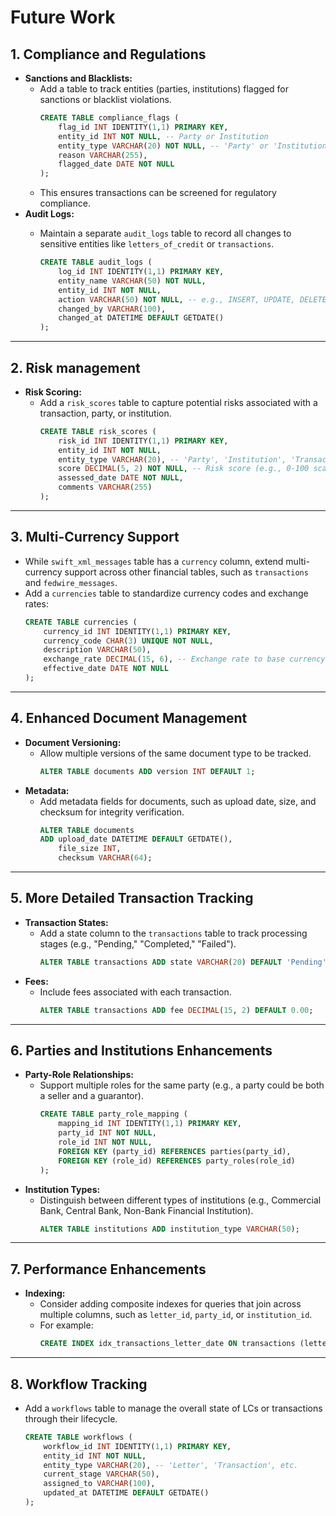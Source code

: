 # Future Work

## 1. Compliance and Regulations

* **Sanctions and Blacklists:**
  * Add a table to track entities (parties, institutions) flagged for sanctions or blacklist violations.
    ```sql
    CREATE TABLE compliance_flags (
        flag_id INT IDENTITY(1,1) PRIMARY KEY,
        entity_id INT NOT NULL, -- Party or Institution
        entity_type VARCHAR(20) NOT NULL, -- 'Party' or 'Institution'
        reason VARCHAR(255),
        flagged_date DATE NOT NULL
    );
    ```
  * This ensures transactions can be screened for regulatory compliance.
* **Audit Logs:**
  * Maintain a separate `audit_logs` table to record all changes to sensitive entities like `letters_of_credit` or `transactions`.

    ```sql
    CREATE TABLE audit_logs (
        log_id INT IDENTITY(1,1) PRIMARY KEY,
        entity_name VARCHAR(50) NOT NULL,
        entity_id INT NOT NULL,
        action VARCHAR(50) NOT NULL, -- e.g., INSERT, UPDATE, DELETE
        changed_by VARCHAR(100),
        changed_at DATETIME DEFAULT GETDATE()
    );
    ```

---

## 2. Risk management

* **Risk Scoring:**
  * Add a `risk_scores` table to capture potential risks associated with a transaction, party, or institution.
    ```sql
    CREATE TABLE risk_scores (
        risk_id INT IDENTITY(1,1) PRIMARY KEY,
        entity_id INT NOT NULL,
        entity_type VARCHAR(20), -- 'Party', 'Institution', 'Transaction'
        score DECIMAL(5, 2) NOT NULL, -- Risk score (e.g., 0-100 scale)
        assessed_date DATE NOT NULL,
        comments VARCHAR(255)
    );
    ```

---

## 3. Multi-Currency Support

* While `swift_xml_messages` table has a `currency` column, extend multi-currency support across other financial tables, such as `transactions` and `fedwire_messages`.
* Add a `currencies` table to standardize currency codes and exchange rates:
  ```sql
  CREATE TABLE currencies (
      currency_id INT IDENTITY(1,1) PRIMARY KEY,
      currency_code CHAR(3) UNIQUE NOT NULL,
      description VARCHAR(50),
      exchange_rate DECIMAL(15, 6), -- Exchange rate to base currency
      effective_date DATE NOT NULL
  );
  ```


---

## 4. Enhanced Document Management

* **Document Versioning:**
  * Allow multiple versions of the same document type to be tracked.
    ```sql
    ALTER TABLE documents ADD version INT DEFAULT 1;
    ```
* **Metadata:**
  * Add metadata fields for documents, such as upload date, size, and checksum for integrity verification.
    ```sql
    ALTER TABLE documents 
    ADD upload_date DATETIME DEFAULT GETDATE(),
        file_size INT,
        checksum VARCHAR(64);
    ```

---

## **5. More Detailed Transaction Tracking**

* **Transaction States:**
  * Add a state column to the `transactions` table to track processing stages (e.g., "Pending," "Completed," "Failed").
    ```sql
    ALTER TABLE transactions ADD state VARCHAR(20) DEFAULT 'Pending';
    ```
* **Fees:**
  * Include fees associated with each transaction.
    ```sql
    ALTER TABLE transactions ADD fee DECIMAL(15, 2) DEFAULT 0.00;
    ```

---

## 6. Parties and Institutions Enhancements

* **Party-Role Relationships:**
  * Support multiple roles for the same party (e.g., a party could be both a seller and a guarantor).
    ```sql
    CREATE TABLE party_role_mapping (
        mapping_id INT IDENTITY(1,1) PRIMARY KEY,
        party_id INT NOT NULL,
        role_id INT NOT NULL,
        FOREIGN KEY (party_id) REFERENCES parties(party_id),
        FOREIGN KEY (role_id) REFERENCES party_roles(role_id)
    );
    ```
* **Institution Types:**
  * Distinguish between different types of institutions (e.g., Commercial Bank, Central Bank, Non-Bank Financial Institution).
    ```sql
    ALTER TABLE institutions ADD institution_type VARCHAR(50);
    ```

---

## 7. Performance Enhancements

* **Indexing:**
  * Consider adding composite indexes for queries that join across multiple columns, such as `letter_id`, `party_id`, or `institution_id`.
  * For example:
    ```sql
    CREATE INDEX idx_transactions_letter_date ON transactions (letter_id, transaction_date);
    ```

---



## 8. Workflow Tracking

* Add a `workflows` table to manage the overall state of LCs or transactions through their lifecycle.
  ```sql
  CREATE TABLE workflows (
      workflow_id INT IDENTITY(1,1) PRIMARY KEY,
      entity_id INT NOT NULL,
      entity_type VARCHAR(20), -- 'Letter', 'Transaction', etc.
      current_stage VARCHAR(50),
      assigned_to VARCHAR(100),
      updated_at DATETIME DEFAULT GETDATE()
  );
  ```
